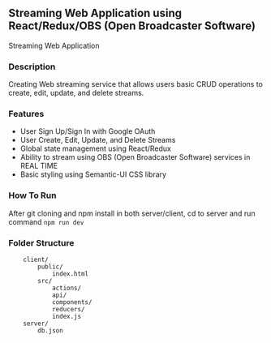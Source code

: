 ## Streaming Web Application using React/Redux/OBS (Open Broadcaster Software)

Streaming Web Application

### Description

Creating Web streaming service that allows users basic CRUD operations to create, edit, update, and delete streams.

### Features

- User Sign Up/Sign In with Google OAuth
- User Create, Edit, Update, and Delete Streams
- Global state management using React/Redux
- Ability to stream using OBS (Open Broadcaster Software) services in REAL TIME
- Basic styling using Semantic-UI CSS library

### How To Run

After git cloning and npm install in both server/client, cd to server and run command `npm run dev`

### Folder Structure
```
    client/
        public/
            index.html
        src/
            actions/
            api/
            components/
            reducers/
            index.js
    server/
        db.json

```